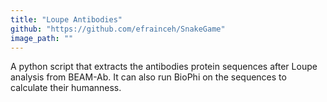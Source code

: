```yaml
---
title: "Loupe Antibodies"
github: "https://github.com/efrainceh/SnakeGame"
image_path: ""
---
```


A python script that extracts the antibodies protein sequences after Loupe analysis from BEAM-Ab. It can also run BioPhi on the sequences to calculate their humanness.
